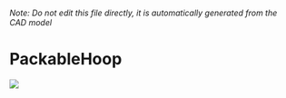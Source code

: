 ###### Note: Do not edit this file directly, it is automatically generated from the CAD model

# PackableHoop

![](/project.svg)



 

